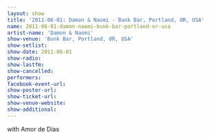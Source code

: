 ```yaml
---
layout: show
title: '2011-06-01: Damon & Naomi - Bunk Bar, Portland, OR, USA'
name: 2011-06-01-damon-naomi-bunk-bar-portland-or-usa
artist-name: 'Damon & Naomi'
show-venue: 'Bunk Bar, Portland, OR, USA'
show-setlist: 
show-date: 2011-06-01
show-radio: 
show-lastfm: 
show-cancelled: 
performers: 
facebook-event-url: 
show-poster-url: 
show-ticket-url: 
show-venue-website: 
show-additional: 
---
```


with Amor de Días